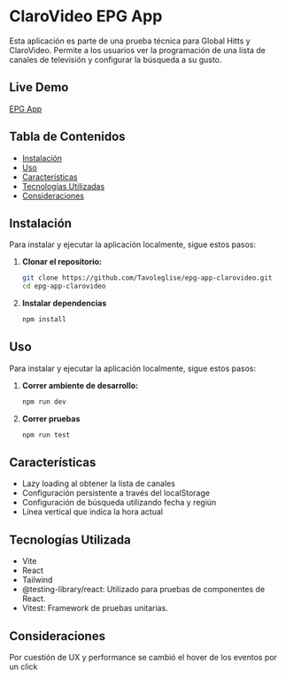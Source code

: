 # ClaroVideo EPG App

Esta aplicación es parte de una prueba técnica para Global Hitts y ClaroVideo. Permite a los usuarios ver la programación de una lista de canales de televisión y configurar la búsqueda a su gusto.

## Live Demo
[EPG App](https://epg-app-clarovideo.vercel.app/)

## Tabla de Contenidos
- [Instalación](#instalación)
- [Uso](#uso)
- [Características](#características)
- [Tecnologías Utilizadas](#tecnologías-utilizadas)
- [Consideraciones](#Consideraciones)

## Instalación

Para instalar y ejecutar la aplicación localmente, sigue estos pasos:

1. **Clonar el repositorio:**
   ```sh
   git clone https://github.com/Tavoleglise/epg-app-clarovideo.git
   cd epg-app-clarovideo
2. **Instalar dependencias**
   ```sh
   npm install

## Uso

Para instalar y ejecutar la aplicación localmente, sigue estos pasos:

1. **Correr ambiente de desarrollo:**
   ```sh
   npm run dev
2. **Correr pruebas**
   ```sh
   npm run test

## Características

- Lazy loading al obtener la lista de canales
- Configuración persistente a través del localStorage
- Configuración de búsqueda utilizando fecha y regiún
- Línea vertical que indica la hora actual

## Tecnologías Utilizada

- Vite
- React
- Tailwind
- @testing-library/react: Utilizado para pruebas de componentes de React.
- Vitest: Framework de pruebas unitarias.

## Consideraciones

Por cuestión de UX y performance se cambió el hover de los eventos por un click
